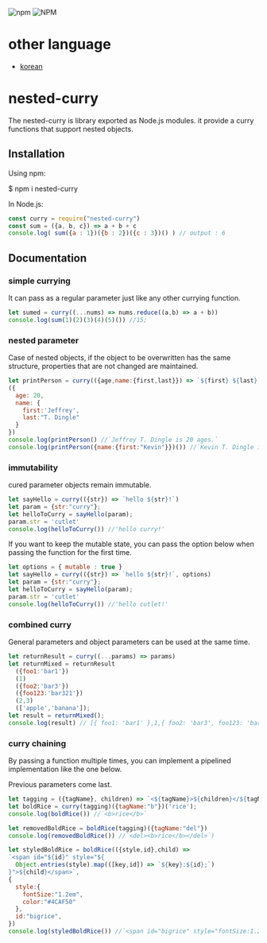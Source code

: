 ![npm](https://img.shields.io/npm/v/nested-curry)
![NPM](https://img.shields.io/npm/l/nested-curry)

# other language
 * [korean](./README-ko.md)

# nested-curry
The nested-curry is library exported as Node.js modules. it provide a curry functions that support nested objects.

## Installation
Using npm:

  $ npm i nested-curry

In Node.js:

```js
const curry = require("nested-curry")
const sum = ({a, b, c}) => a + b + c
console.log( sum({a : 1})({b : 2})({c : 3})() ) // output : 6
```

## Documentation
### simple currying
It can pass as a regular parameter just like any other currying function.

```js
let sumed = curry((...nums) => nums.reduce((a,b) => a + b))  
console.log(sum(1)(2)(3)(4)(5)()) //15;
```

### nested parameter
Case of nested objects, if the object to be overwritten has the same structure, properties that are not changed are maintained.

```js
let printPerson = curry(({age,name:{first,last}}) => `${first} ${last} is ${age} ages.`)
({
  age: 20,
  name: {
    first:'Jeffrey',
    last:"T. Dingle"
  }
})
console.log(printPerson() //`Jeffrey T. Dingle is 20 ages.`
console.log(printPerson({name:{first:"Kevin"}})()) //`Kevin T. Dingle is 20 ages.`
```

### immutability
cured parameter objects remain immutable.
```js
let sayHello = curry(({str}) => `hello ${str}!`)
let param = {str:"curry"};
let helloToCurry = sayHello(param);
param.str = 'cutlet'
console.log(helloToCurry()) //'hello curry!'
```

If you want to keep the mutable state, you can pass the option below when passing the function for the first time.
```js
let options = { mutable : true }
let sayHello = curry(({str}) => `hello ${str}!`, options)
let param = {str:"curry"};
let helloToCurry = sayHello(param);
param.str = 'cutlet'
console.log(helloToCurry()) //'hello cutlet!'
```

### combined curry
General parameters and object parameters can be used at the same time.
```js
let returnResult = curry((...params) => params)
let returnMixed = returnResult
  ({foo1:'bar1'})
  (1)
  ({foo2:'bar3'})
  ({foo123:'bar321'})
  (2,3)
  (['apple','banana']);
let result = returnMixed(); 
console.log(result) // [{ foo1: 'bar1' },1,{ foo2: 'bar3', foo123: 'bar321' },2,3,{ '0': 'apple', '1': 'banana' },null]
```
### curry chaining
By passing a function multiple times, you can implement a pipelined implementation like the one below.

Previous parameters come last.
```js
let tagging = ({tagName}, children) => `<${tagName}>${children}</${tagName}>`  
let boldRice = curry(tagging)({tagName:"b"})('rice');
console.log(boldRice()) //`<b>rice</b>`

let removedBoldRice = boldRice(tagging)({tagName:"del"})
console.log(removedBoldRice()) //`<del><b>rice</b></del>`)

let styledBoldRice = boldRice(({style,id},child) => 
`<span id="${id}" style="${ 
  Object.entries(style).map(([key,id]) => `${key}:${id};`)
}">${child}</span>`,
{
  style:{
    fontSize:"1.2em",
    color:"#4CAF50"
  },
  id:"bigrice",
})
console.log(styledBoldRice()) //`<span id="bigrice" style="fontSize:1.2em;color:#4CAF50;"><b>rice</b></span>`
```